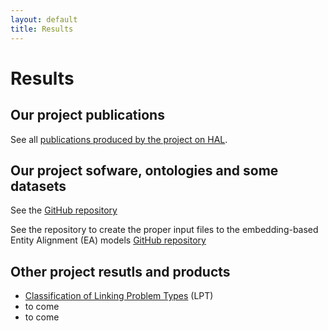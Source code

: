 ```yaml
---
layout: default
title: Results
---
```


<div class="post">
	<h1 class="pageTitle">Results</h1>
	<h2 class="intro">Our project publications</h2>
	<p> See all <a href="https://hal.science/search/index/?qa%5BanrProject_t%5D%5B%5D=DACE-DL" target="_blank">publications produced by the project on HAL</a>.</p>
	<h2 class="intro">Our project sofware, ontologies and some datasets</h2>
	<p> See the <a href="https://dace-dl.github.io/" target="_blank">GitHub repository</a></p>
	<p> See the repository to create the proper input files to the embedding-based Entity Alignment (EA) models <a href="https://github.com/dace-dl-anr/Create_Input_Data_to_EA_Models" target="_blank">GitHub repository</a></p>
	<h2 class="intro">Other project resutls and products</h2>
	<p></p>
	<ul>
		<li><a href="{{ site.url }}/assets/download/Classification of LPTs.pdf" title= "Classification of LPTs" download>Classification of Linking Problem Types</a> (LPT)</li>
		<li> to come</li>
		<li> to come</li>
    </ul>    
</div>
